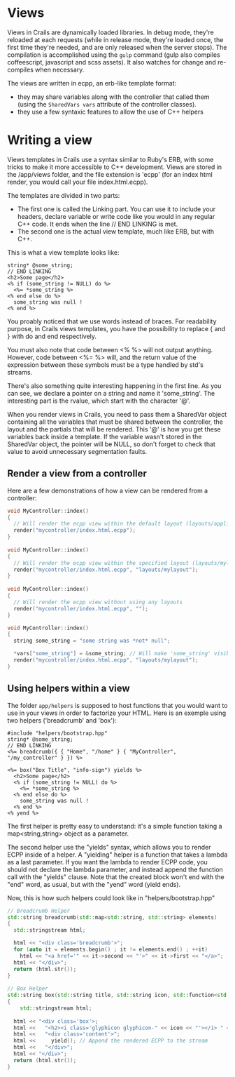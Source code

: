 # Views
Views in Crails are dynamically loaded libraries. In debug mode, they're reloaded at each requests (while in release mode, they're loaded once, the first time they're needed, and are only released when the server stops).
The compilation is accomplished using the `gulp` command (gulp also compiles coffeescript, javascript and scss assets). It
also watches for change and re-compiles when necessary.

The views are written in ecpp, an erb-like template format:
- they may share variables along with the controller that called them (using the `SharedVars vars` attribute of the controller classes).
- they use a few syntaxic features to allow the use of C++ helpers

# Writing a view
Views templates in Crails use a syntax similar to Ruby's ERB, with some tricks to make it more accessible to C++
development.
Views are stored in the /app/views folder, and the file extension is 'ecpp' (for an index html render, you would
call your file index.html.ecpp).

The templates are divided in two parts: 

- The first one is called the Linking part. You can use it to include your
headers, declare variable or write code like you would in any regular C++ code. It ends when the line // END LINKING is met.
- The second one is the actual view template, much like ERB, but with C++.

This is what a view template looks like:

```ERB
string* @some_string;
// END LINKING
<h2>Some page</h2>
<% if (some_string != NULL) do %>
  <%= *some_string %>
<% end else do %>
  some_string was null !
<% end %>
```

You proably noticed that we use words instead of braces. For readability purpose, in Crails views templates, you have the
possibility to replace { and } with do and end respectively.

You must also note that code between <% %> will not output anything. However, code between <%= %> will, and the return value
of the expression between these symbols must be a type handled by std's streams.

There's also something quite interesting happening in the first line. As you can see, we declare a pointer on a string and
name it 'some_string'. The interesting part is the rvalue, which start with the character '@'.

When you render views in Crails, you need to pass them a SharedVar object containing all the variables that must be shared
between the controller, the layout and the partials that will be rendered. This '@' is how you get these variables back
inside a template.
If the variable wasn't stored in the SharedVar object, the pointer will be NULL, so don't forget to check that value to
avoid unnecessary segmentation faults.

## Render a view from a controller
Here are a few demonstrations of how a view can be rendered from a controller:

```C++
void MyController::index()
{
  // Will render the ecpp view within the default layout (layouts/application.html.ecpp)
  render("mycontroller/index.html.ecpp");
}
    
void MyController::index()
{
  // Will render the ecpp view within the specified layout (layouts/mylayout.html.ecpp)
  render("mycontroller/index.html.ecpp", "layouts/mylayout");
}
    
void MyController::index()
{
  // Will render the ecpp view without using any layouts
  render("mycontroller/index.html.ecpp", "");
}

void MyController::index()
{
  string some_string = "some string was *not* null";

  *vars["some_string"] = &some_string; // Will make 'some_string' visible from the ECPP template
  render("mycontroller/index.html.ecpp", "layouts/mylayout");
}
```

## Using helpers within a view
The folder `app/helpers` is supposed to host functions that you would want to use in your views in order to factorize your HTML. Here is an exemple using two helpers ('breadcrumb' and 'box'):

```ERB
#include "helpers/bootstrap.hpp"
string* @some_string;
// END LINKING
<%= breadcrumb({ { "Home", "/home" } { "MyController", "/my_controller" } }) %>
      
<%= box("Box Title", "info-sign") yields %>
  <h2>Some page</h2>
  <% if (some_string != NULL) do %>
    <%= *some_string %>
  <% end else do %>
    some_string was null !
  <% end %>
<% yend %>
```

The first helper is pretty easy to understand: it's a simple function taking a map<string,string> object as a parameter.

The second helper use the "yields" syntax, which allows you to render ECPP inside of a helper. A "yielding" helper is a function that takes a lambda as a last parameter. If you want the lambda to render ECPP code, you should not declare the lambda parameter, and instead append the function call with the "yields" clause. Note that the created block won't end with the "end" word, as usual, but with the "yend" word (yield ends).

Now, this is how such helpers could look like in "helpers/bootstrap.hpp"
```C++
// Breadcrumb Helper
std::string breadcrumb(std::map<std::string, std::string> elements)
{
  std::stringstream html;

  html << "<div class='breadcrumb'>";          
  for (auto it = elements.begin() ; it != elements.end() ; ++it)
    html << "<a href='" << it->second << "'>" << it->first << "</a>";
  html << "</div>";
  return (html.str());
}
        
// Box Helper
std::string box(std::string title, std::string icon, std::function<std::string ()> yield)
{
    std::stringstream html;
          
  html << "<div class='box'>;
  html <<   "<h2><i class='glyphicon glyphicon-" << icon << "'></i> " << title << "</h2>";
  html <<   "<div class='content'>";
  html <<     yield(); // Append the rendered ECPP to the stream
  html <<   "</div>";
  html << "</div>";
  return (html.str());
}
```
